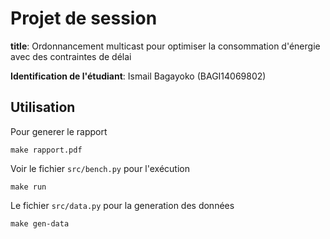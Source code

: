 
# Projet de session 

**title**: Ordonnancement multicast pour optimiser la consommation d'énergie avec des contraintes de délai

**Identification de l'étudiant**: Ismail Bagayoko (BAGI14069802)

## Utilisation
Pour generer le rapport
```
make rapport.pdf
```
Voir le fichier `src/bench.py` pour l'exécution
```
make run
```
Le fichier `src/data.py` pour la generation des données
```
make gen-data
```
